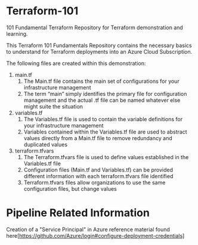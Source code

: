# Terraform-101
101 Fundamental Terraform Repository for Terraform demonstration and learning.

This Terraform 101 Fundamentals Repository contains the necessary basics to understand for Terraform deployments into an Azure Cloud Subscription. 

The following files are created within this demonstration: 
1. main.tf
    1. The Main.tf file contains the main set of configurations for your infrastructure management
    2. The term “main” simply identifies the primary file for configuration management and the actual .tf file can be named whatever else might suite the situation
2. variables.tf
    1. The Variables.tf file is used to contain the variable definitions for your infrastructure management
    2. Variables contained within the Variables.tf file are used to abstract values directly from a Main.tf file to remove redundancy and duplicated values
3. terraform.tfvars
    1. The Terraform.tfvars file is used to define values established in the Variables.tf file
    2. Configuration files (Main.tf and Variables.tf) can be provided different information with each terraform.tfvars file identified
    3. Terraform.tfvars files allow organizations to use the same configuration files, but change values

# Pipeline Related Information
Creation of a "Service Principal" in Azure reference material found here[https://github.com/Azure/login#configure-deployment-credentials]
